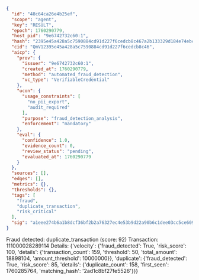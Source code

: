 ```json
{
  "id": "48c64ca26e4b25ef",
  "scope": "agent",
  "key": "RESULT",
  "epoch": 1760290779,
  "host_pid": "9e6742732c60:1",
  "hash": "2395e45a428a5c7590884cd91d227f6cedcb8c467a2b133329d184e74ebcc134",
  "cid": "QmV12395e45a428a5c7590884cd91d227f6cedcb8c46",
  "aicp": {
    "prov": {
      "issuer": "9e6742732c60:1",
      "created_at": 1760290779,
      "method": "automated_fraud_detection",
      "vc_type": "VerifiableCredential"
    },
    "ucon": {
      "usage_constraints": [
        "no_pii_export",
        "audit_required"
      ],
      "purpose": "fraud_detection_analysis",
      "enforcement": "mandatory"
    },
    "eval": {
      "confidence": 1.0,
      "evidence_count": 0,
      "review_status": "pending",
      "evaluated_at": 1760290779
    }
  },
  "sources": [],
  "edges": [],
  "metrics": {},
  "thresholds": {},
  "tags": [
    "fraud",
    "duplicate_transaction",
    "risk_critical"
  ],
  "sig": "a1eee274b6a1b8dcf36bf2b2a76327ec4e53b9d22a90b6c1dee03cc5ce6090d8"
}
```

Fraud detected: duplicate_transaction (score: 92)
Transaction: 111000028289114
Details: {'velocity': {'fraud_detected': True, 'risk_score': 100, 'details': {'transaction_count': 159, 'threshold': 50, 'total_amount': 18898104, 'amount_threshold': 10000000}}, 'duplicate': {'fraud_detected': True, 'risk_score': 85, 'details': {'duplicate_count': 158, 'first_seen': 1760285764, 'matching_hash': '2ad1c8bf27fe5526'}}}